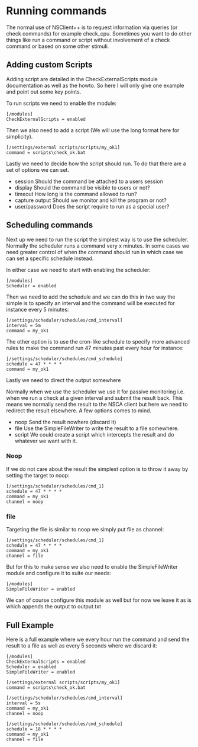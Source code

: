 # Running commands

The normal use of NSClient++ is to request information via queries (or check commands) for example check_cpu.
Sometimes you want to do other things like run a command or script without involvement of a check command or based on some other stimuli.

## Adding custom Scripts

Adding script are detailed in the CheckExternalScripts module documentation as well as the howto.
So here I will only give one example and point out some key points.

To run scripts we need to enable the module:

```
[/modules]
CheckExternalScripts = enabled
```

Then we also need to add a script (We will use the long format here for simplicity).

```
[/settings/external scripts/scripts/my_ok1]
command = scripts\check_ok.bat
```

Lastly we need to decide how the script should run.
To do that there are a set of options we can set.

*   session
    Should the command be attached to a users session
*   display
    Should the command be visible to users or not?
*   timeout
    How long is the command allowed to run?
*   capture output
    Should we monitor and kill the program or not?
*   user/password
    Does the script require to run as a special user?

## Scheduling commands

Next up we need to run the script the simplest way is to use the scheduler. Normally the scheduler runs a command very x minutes.
In some cases we need greater control of when the command should run in which case we can set a specific schedule instead.

In either case we need to start with enabling the scheduler:
```
[/modules]
Scheduler = enabled
```

Then we need to add the schedule and we can do this in two way the simple is to specify an interval and the command will be executed for instance every 5 minutes:

```
[/settings/scheduler/schedules/cmd_interval]
interval = 5m
command = my_ok1
```

The other option is to use the cron-like schedule to specify more advanced rules to make the command run 47 minutes past every hour for instance:

```
[/settings/scheduler/schedules/cmd_schedule]
schedule = 47 * * * *
command = my_ok1
```

Lastly we need to direct the output somewhere

Normally when we use the scheduler we use it for passive monitoring i.e. when we run a check at a given interval and submit the result back.
This means we normally send the result to the NSCA client but here we need to redirect the result elsewhere.
A few options comes to mind.

*   noop
    Send the result nowhere (discard it)
*   file
    Use the SimpleFileWriter to write the result to a file somewhere.
*   script
    We could create a script which intercepts the result and do whatever we want with it.

### Noop

If we do not care about the result the simplest option is to throw it away by setting the target to noop:

```
[/settings/scheduler/schedules/cmd_1]
schedule = 47 * * * *
command = my_ok1
channel = noop
```

### file

Targeting the file is similar to noop we simply put file as channel:

```
[/settings/scheduler/schedules/cmd_1]
schedule = 47 * * * *
command = my_ok1
channel = file
```

But for this to make sense we also need to enable the SimpleFileWriter module and configure it to suite our needs:

```
[/modules]
SimpleFileWriter = enabled
```

We can of course configure this module as well but for now we leave it as is which appends the output to output.txt

## Full Example

Here is a full example where we every hour run the command and send the result to a file as well as every 5 seconds where we discard it:

```
[/modules]
CheckExternalScripts = enabled
Scheduler = enabled
SimpleFileWriter = enabled

[/settings/external scripts/scripts/my_ok1]
command = scripts\check_ok.bat

[/settings/scheduler/schedules/cmd_interval]
interval = 5s
command = my_ok1
channel = noop

[/settings/scheduler/schedules/cmd_schedule]
schedule = 18 * * * *
command = my_ok1
channel = file
```
